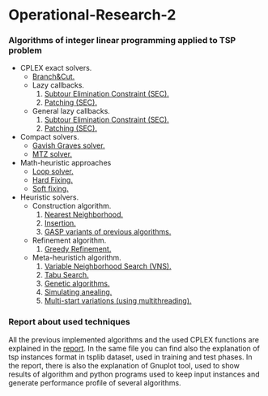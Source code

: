 # Operational-Research-2
### Algorithms of integer linear programming applied to TSP problem
- CPLEX exact solvers.
  - [Branch&Cut.](https://github.com/RaffaDNDM/Operational-Research-2/blob/master/TSP/TSP/bc_solver.h)
  - Lazy callbacks.
    1. [Subtour Elimination Constraint (SEC).](https://github.com/RaffaDNDM/Operational-Research-2/blob/master/TSP/TSP/bc_solver.h)
    2. [Patching (SEC).](https://github.com/RaffaDNDM/Operational-Research-2/blob/master/TSP/TSP/bc_solver.h)
  - General lazy callbacks.
    1. [Subtour Elimination Constraint (SEC).](https://github.com/RaffaDNDM/Operational-Research-2/blob/master/TSP/TSP/bc_solver.h)
    2. [Patching (SEC).](https://github.com/RaffaDNDM/Operational-Research-2/blob/master/TSP/TSP/bc_solver.h)
- Compact solvers.
  - [Gavish Graves solver.](https://github.com/RaffaDNDM/Operational-Research-2/blob/master/TSP/TSP/gg_solver.h)
  - [MTZ solver.](https://github.com/RaffaDNDM/Operational-Research-2/blob/master/TSP/TSP/mtz_solver.h)
- Math-heuristic approaches
  - [Loop solver.](https://github.com/RaffaDNDM/Operational-Research-2/blob/master/TSP/TSP/loop_solver.h)
  - [Hard Fixing.](https://github.com/RaffaDNDM/Operational-Research-2/blob/master/TSP/TSP/bc_solver.h)
  - [Soft fixing.](https://github.com/RaffaDNDM/Operational-Research-2/blob/master/TSP/TSP/bc_solver.h)
- Heuristic solvers.
  - Construction algorithm.
    1. [Nearest Neighborhood.](https://github.com/RaffaDNDM/Operational-Research-2/blob/master/TSP/TSP/heuristic.h)
    2. [Insertion.](https://github.com/RaffaDNDM/Operational-Research-2/blob/master/TSP/TSP/heuristic.h)
    3. [GASP variants of previous algorithms.](https://github.com/RaffaDNDM/Operational-Research-2/blob/master/TSP/TSP/heuristic.h)
  - Refinement algorithm.
    1. [Greedy Refinement.](https://github.com/RaffaDNDM/Operational-Research-2/blob/master/TSP/TSP/heuristic.h)
  - Meta-heuristich algorithm.
    1. [Variable Neighborhood Search (VNS).](https://github.com/RaffaDNDM/Operational-Research-2/blob/master/TSP/TSP/heuristic.h)
    2. [Tabu Search.](https://github.com/RaffaDNDM/Operational-Research-2/blob/master/TSP/TSP/heuristic.h)
    3. [Genetic algorithms.](https://github.com/RaffaDNDM/Operational-Research-2/blob/master/TSP/TSP/heuristic.h)
    4. [Simulating anealing.](https://github.com/RaffaDNDM/Operational-Research-2/blob/master/TSP/TSP/heuristic.h)
    5. [Multi-start variations (using multithreading).](https://github.com/RaffaDNDM/Operational-Research-2/blob/master/TSP/TSP/heuristic.h)

### Report about used techniques

All the previous implemented algorithms and the used CPLEX functions are explained in the [report](https://github.com/RaffaDNDM/Operational-Research-2/blob/master/Report/Report.pdf).
In the same file you can find also the explanation of tsp instances format in tsplib dataset, used in training and test phases.
In the report, there is also the explanation of Gnuplot tool, used to show results of algorithm and python programs used to keep input instances and generate performance profile of several algorithms.
